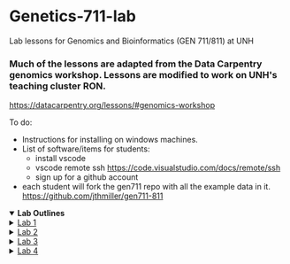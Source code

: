 # Genetics-711-lab
Lab lessons for Genomics and Bioinformatics (GEN 711/811) at UNH

### Much of the lessons are adapted from the Data Carpentry genomics workshop. Lessons are modified to work on UNH's teaching cluster RON.
https://datacarpentry.org/lessons/#genomics-workshop


To do:
- Instructions for installing on windows machines. 
- List of software/items for students:
    - install vscode
    - vscode remote ssh https://code.visualstudio.com/docs/remote/ssh
    - sign up for a github account
- each student will fork the gen711 repo with all the example data in it. 
https://github.com/jthmiller/gen711-811

<details open> <summary><b>Lab Outlines</b><summary>

<details><summary><a href="Labs/Lab1/">Lab 1</a></summary>

</details> <!-- End Lab 1-->

<details><summary><a href="Labs/Lab2/">Lab 2</a></summary>

</details> <!-- End Lab 2-->

<details><summary><a href="Labs/Lab3/">Lab 3</a></summary>

</details> <!-- End Lab 3-->

<details><summary><a href="Labs/Lab4/">Lab 4</a></summary>

</details> <!-- End Lab 4-->

</details> <!-- End Lab Outlines-->
